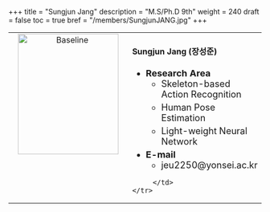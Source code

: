 +++
title = "Sungjun Jang"
description = "M.S/Ph.D 9th"
weight = 240
draft = false
toc = true
bref = "/members/SungjunJANG.jpg"
+++

<table>
    <tr>
       <td width="280" align="center" valign="top">
          <img alt="Baseline" width="200px" height="240" src="/members/SungjunJANG.jpg">
       </td>
       <td>
            <h4>Sungjun Jang (장성준)</h4>
            <ul class="member_info">
                <li style="font-size: 18px"><b>Research Area</b>
                    <ul class="interest">
                        <li style="margin-bottom: 5px">Skeleton-based Action Recognition</li>
                        <li style="margin-bottom: 5px">Human Pose Estimation</li>
                        <li style="margin-bottom: 5px">Light-weight Neural Network</li>
                    </ul>
                </li>
                <li style="font-size: 18px"><b>E-mail</b>
                    <ul>
                        <li style="margin-bottom: 5px">jeu2250@yonsei.ac.kr</li>
                    </ul>
                </li>
            </ul>
            
         </td>
    </tr>
</table>